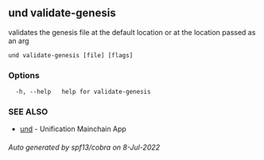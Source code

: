 ## und validate-genesis

validates the genesis file at the default location or at the location passed as an arg

```
und validate-genesis [file] [flags]
```

### Options

```
  -h, --help   help for validate-genesis
```

### SEE ALSO

* [und](und.md)	 - Unification Mainchain App

###### Auto generated by spf13/cobra on 8-Jul-2022
